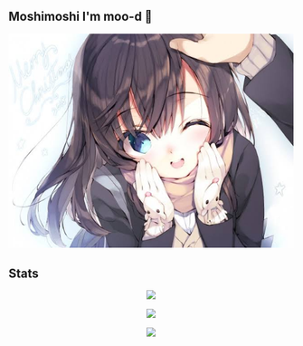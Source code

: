 ## Moshimoshi I'm moo-d 👋

<p align="center">
  <img src="https://raw.githubusercontent.com/moo-d/moo-d/main/assets/images%20(14).jpeg">
</p>

## Stats

<p align="center">
  <img src="https://github-readme-stats.vercel.app/api?username=moo-d&show_icons=true&theme=dark&show_owner=true">
</p>

<p align="center">
  <img src="https://github-readme-stats.vercel.app/api/top-langs/?username=moo-d&theme=dark">
</p>

<p align="center">
  <img src="https://github-profile-trophy.vercel.app/?username=moo-d&row=2&column=3">
</p>
